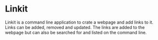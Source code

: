 Linkit
======

Linkit is a command line application to crate a webpage and add links to it.
Links can be added, removed and updated. The links are added to the webpage but
can also be searched for and listed on the command line.
